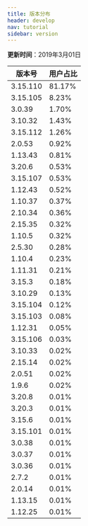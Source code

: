 ```yaml
---
title: 版本分布
header: develop
nav: tutorial
sidebar: version
---
```

**更新时间**：2019年3月01日

|版本号|用户占比|
|---|---|
|3.15.110|81.17%|
|3.15.105|8.23%|
|3.0.39|1.70%|
|3.10.32|1.43%|
|3.15.112|1.26%|
|2.0.53|0.92%|
|1.13.43|0.81%|
|3.20.6|0.53%|
|3.15.107|0.53%|
|1.12.43|0.52%|
|1.10.37|0.37%|
|2.10.34|0.36%|
|2.15.35|0.32%|
|1.10.5|0.32%|
|2.5.30|0.28%|
|1.10.4|0.23%|
|1.11.31|0.21%|
|3.15.3|0.18%|
|3.10.29|0.13%|
|3.15.104|0.12%|
|3.15.103|0.08%|
|1.12.31|0.05%|
|3.15.106|0.03%|
|3.10.33|0.02%|
|2.15.14|0.02%|
|2.0.51|0.02%|
|1.9.6|0.02%|
|3.20.8|0.01%|
|3.20.3|0.01%|
|3.15.6|0.01%|
|3.15.101|0.01%|
|3.0.38|0.01%|
|3.0.37|0.01%|
|3.0.36|0.01%|
|2.7.2|0.01%|
|2.0.14|0.01%|
|1.13.15|0.01%|
|1.12.25|0.01%|
